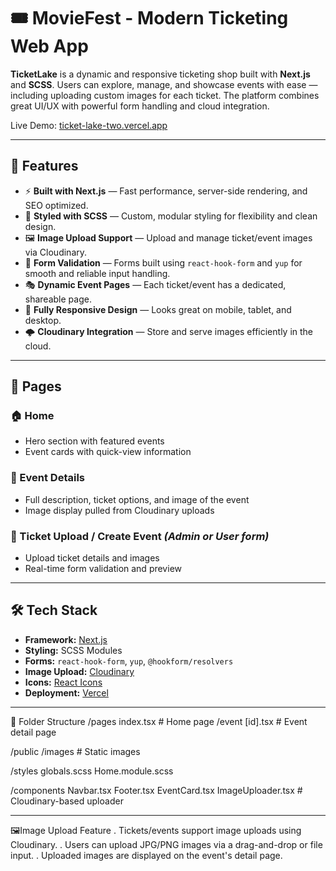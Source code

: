 # 🎟️ MovieFest - Modern Ticketing Web App

**TicketLake** is a dynamic and responsive ticketing shop built with **Next.js** and **SCSS**. Users can explore, manage, and showcase events with ease — including uploading custom images for each ticket. The platform combines great UI/UX with powerful form handling and cloud integration.

Live Demo: [ticket-lake-two.vercel.app](https://ticket-lake-two.vercel.app/)

---

## 🚀 Features

- ⚡ **Built with Next.js** — Fast performance, server-side rendering, and SEO optimized.
- 💅 **Styled with SCSS** — Custom, modular styling for flexibility and clean design.
- 🖼️ **Image Upload Support** — Upload and manage ticket/event images via Cloudinary.
- 📝 **Form Validation** — Forms built using `react-hook-form` and `yup` for smooth and reliable input handling.
- 🎭 **Dynamic Event Pages** — Each ticket/event has a dedicated, shareable page.
- 📱 **Fully Responsive Design** — Looks great on mobile, tablet, and desktop.
- 🌩️ **Cloudinary Integration** — Store and serve images efficiently in the cloud.

---

## 📄 Pages

### 🏠 Home
- Hero section with featured events
- Event cards with quick-view information

### 📄 Event Details
- Full description, ticket options, and image of the event
- Image display pulled from Cloudinary uploads

### 🛒 Ticket Upload / Create Event *(Admin or User form)*
- Upload ticket details and images
- Real-time form validation and preview

---

## 🛠️ Tech Stack

- **Framework:** [Next.js](https://nextjs.org/)
- **Styling:** SCSS Modules
- **Forms:** `react-hook-form`, `yup`, `@hookform/resolvers`
- **Image Upload:** [Cloudinary](https://cloudinary.com/)
- **Icons:** [React Icons](https://react-icons.github.io/react-icons/)
- **Deployment:** [Vercel](https://vercel.com/)

---
📁 Folder Structure
/pages
  index.tsx         # Home page
  /event
    [id].tsx        # Event detail page

/public
  /images           # Static images

/styles
  globals.scss
  Home.module.scss

/components
  Navbar.tsx
  Footer.tsx
  EventCard.tsx
  ImageUploader.tsx  # Cloudinary-based uploader

  ---

🖼️Image Upload Feature
. Tickets/events support image uploads using Cloudinary.
. Users can upload JPG/PNG images via a drag-and-drop or file input.
. Uploaded images are displayed on the event's detail page.
